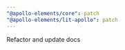 ```yaml
---
"@apollo-elements/core": patch
"@apollo-elements/lit-apollo": patch
---
```


Refactor and update docs

